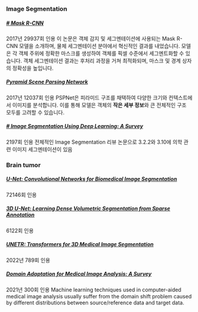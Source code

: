 ### Image Segmentation
##### **[# Mask R-CNN](https://arxiv.org/abs/1703.06870)**
2017년 29937회 인용
이 논문은 객체 감지 및 세그멘테이션에 사용되는 Mask R-CNN 모델을 소개하며, 물체 세그멘테이션 분야에서 혁신적인 결과를 내었습니다. 모델은 각 객체 주위에 정확한 마스크를 생성하여 객체를 픽셀 수준에서 세그멘트화할 수 있습니다. 객체 세그멘테이션 결과는 후처리 과정을 거쳐 최적화되며, 마스크 및 경계 상자의 정확성을 높입니다.
##### **[Pyramid Scene Parsing Network](https://openaccess.thecvf.com/content_cvpr_2017/html/Zhao_Pyramid_Scene_Parsing_CVPR_2017_paper.html)**
2017년 12037회 인용
PSPNet은 피라미드 구조를 채택하여 다양한 크기와 컨텍스트에서 이미지를 분석합니다. 이를 통해 모델은 객체의 **작은 세부 정보**와 큰 전체적인 구조 모두를 고려할 수 있습니다.
##### **[# Image Segmentation Using Deep Learning: A Survey](https://ieeexplore.ieee.org/abstract/document/9356353?casa_token=Q0x4b2AKoC4AAAAA:OIxi6-vVjCCDNiOTklIeKWcfWC0x6LwoHG7UWLlXqNPePZfEU1uPbygteihQY1XkocI7oUDVC_E)**
2197회 인용
전체적인 Image Segmentation 리뷰 논문으로 3.2.2와 3.10에 의학 관련 이미지 세그멘테이션이 있음
### Brain tumor
##### **[U-Net: Convolutional Networks for Biomedical Image Segmentation](https://arxiv.org/abs/1505.04597)**
72146회 인용
##### **[3D U-Net: Learning Dense Volumetric Segmentation from Sparse Annotation](https://arxiv.org/abs/1606.06650)**
6122회 인용
##### **[UNETR: Transformers for 3D Medical Image Segmentation](https://openaccess.thecvf.com/content/WACV2022/html/Hatamizadeh_UNETR_Transformers_for_3D_Medical_Image_Segmentation_WACV_2022_paper.html)**
2022년 789회 인용
##### **[Domain Adaptation for Medical Image Analysis: A Survey](https://ieeexplore.ieee.org/abstract/document/9557808?casa_token=e3FFP33ggMMAAAAA:jkuqZCyk4V4dofyKf8kMGDtF5OhYRy1Mil-noj_pv0NxVs8aqdGko8-g1fR4rWJfVuMWihCgW7k)**
2021년 300회 인용
Machine learning techniques used in computer-aided medical image analysis usually suffer from the domain shift problem caused by different distributions between source/reference data and target data.


